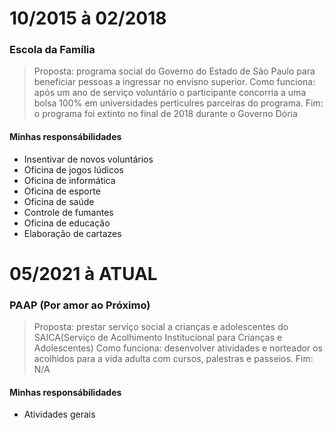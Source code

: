 # 10/2015 à 02/2018
### Escola da Família
> Proposta: programa social do Governo do Estado de São Paulo para beneficiar pessoas a ingressar no envisno superior.
> Como funciona: após um ano de serviço voluntário o participante concorria a uma bolsa 100% em universidades perticulres parceiras do programa.
> Fim: o programa foi extinto no final de 2018 durante o Governo Dória
#### Minhas responsábilidades
- Insentivar de novos voluntários
- Oficina de jogos lúdicos
- Oficina de informática
- Oficina de esporte
- Oficina de saúde
- Controle de fumantes
- Oficina de educação
- Elaboração de cartazes

# 05/2021 à ATUAL
### PAAP (Por amor ao Próximo)
> Proposta: prestar serviço social a crianças e adolescentes do SAICA(Serviço de Acolhimento Institucional para Crianças e Adolescentes)
> Como funciona: desenvolver atividades e norteador os acolhidos para a vida adulta com cursos, palestras e passeios.
> Fim: N/A
#### Minhas responsábilidades
- Atividades gerais
